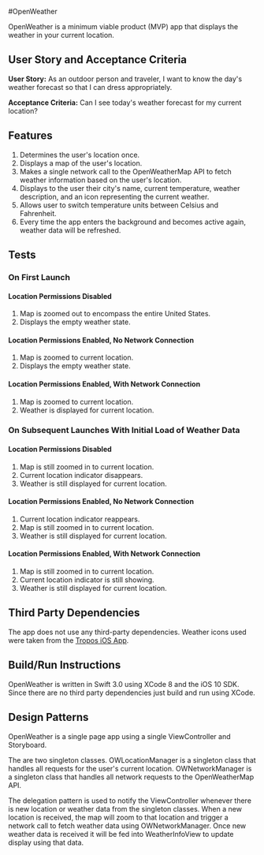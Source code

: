 #OpenWeather

OpenWeather is a minimum viable product (MVP) app that displays the weather in your current location.

## User Story and Acceptance Criteria

<b>User Story:</b> As an outdoor person and traveler, I want to know the day's weather forecast so that I can dress appropriately.

<b>Acceptance Criteria:</b> Can I see today's weather forecast for my current location?

## Features

1. Determines the user's location once.
2. Displays a map of the user's location.
3. Makes a single network call to the OpenWeatherMap API to fetch weather information based on the user's location.
4. Displays to the user their city's name, current temperature, weather description, and an icon representing the current weather.
5. Allows user to switch temperature units between Celsius and Fahrenheit.
6. Every time the app enters the background and becomes active again, weather data will be refreshed.

## Tests

### On First Launch
#### Location Permissions Disabled
1. Map is zoomed out to encompass the entire United States.
2. Displays the empty weather state.

#### Location Permissions Enabled, No Network Connection
1. Map is zoomed to current location.
2. Displays the empty weather state.

#### Location Permissions Enabled, With Network Connection
1. Map is zoomed to current location.
2. Weather is displayed for current location.

### On Subsequent Launches With Initial Load of Weather Data

#### Location Permissions Disabled
1. Map is still zoomed in to current location.
2. Current location indicator disappears.
3. Weather is still displayed for current location.

#### Location Permissions Enabled, No Network Connection
1. Current location indicator reappears.
2. Map is still zoomed in to current location.
3. Weather is still displayed for current location.

#### Location Permissions Enabled, With Network Connection
1. Map is still zoomed in to current location.
2. Current location indicator is still showing.
3. Weather is still  displayed for current location.

## Third Party Dependencies

The app does not use any third-party dependencies.  Weather icons used were taken from the [Tropos iOS App](https://github.com/thoughtbot/Tropos).

## Build/Run Instructions

OpenWeather is written in Swift 3.0 using XCode 8 and the iOS 10 SDK.  Since there are no third party dependencies just build and run using XCode.

## Design Patterns

OpenWeather is a single page app using a single ViewController and Storyboard.  

The are two singleton classes.  OWLocationManager is a singleton class that handles all requests for the user's current location.  OWNetworkManager is a singleton class that handles all network requests to the OpenWeatherMap API.

The delegation pattern is used to notify the ViewController whenever there is new location or weather data from the singleton classes.  When a new location is received, the map will zoom to that location and trigger a network call to fetch weather data using OWNetworkManager.  Once new weather data is received it will be fed into WeatherInfoView to update display using that data.


 
